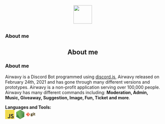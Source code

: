 <h1 align="center">
  <a href="https://airwavy.site.xyz"><img src="https://cdn.discordapp.com/attachments/951172393869639711/1030629157954138112/Logo_no_name_white.png" width="60" height="60"></a>
</h1>

### About me

<h2 align="center">About me</h2>

### About me

Airwavy is a Discord Bot programmed using [discord.js](https://discord.js.org/#/), Airwavy released on February 24th, 2021 and has gone through many different versions and prototypes. Airwavy is a non-profit application serving over 100,000 people. Airwavy has many different commands including: **Moderation, Admin, Music, Giveaway, Suggestion, Image, Fun, Ticket and more**. 

**Languages and Tools:**  
<code><img src="https://raw.githubusercontent.com/github/explore/80688e429a7d4ef2fca1e82350fe8e3517d3494d/topics/javascript/javascript.png" width="30" height="30"></code>
<code><img src="https://raw.githubusercontent.com/github/explore/80688e429a7d4ef2fca1e82350fe8e3517d3494d/topics/nodejs/nodejs.png" width="30" height="30"></code>
<code><img src="https://raw.githubusercontent.com/github/explore/80688e429a7d4ef2fca1e82350fe8e3517d3494d/topics/git/git.png" width="30" height="30"></code>
